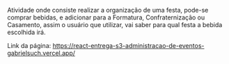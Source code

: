 Atividade onde consiste realizar a organização de uma festa, pode-se comprar bebidas, e adicionar para a Formatura, Confraternização ou Casamento, assim o usuário que utilizar, vai saber para qual festa a bebida escolhida irá.

Link da página: https://react-entrega-s3-administracao-de-eventos-gabrielsuch.vercel.app/
